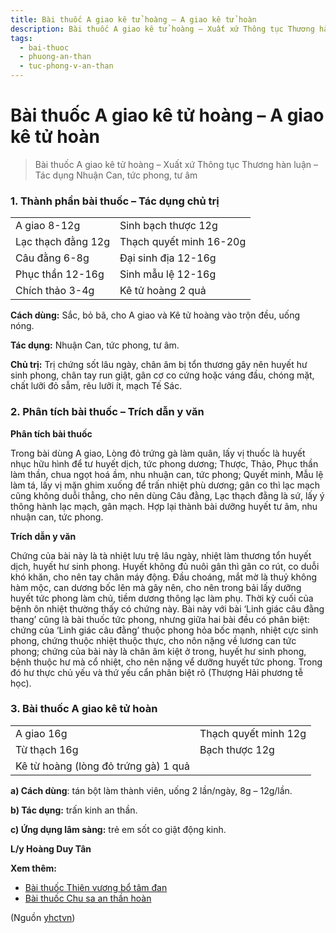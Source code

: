 ```yaml
---
title: Bài thuốc A giao kê tử hoàng – A giao kê tử hoàn
description: Bài thuốc A giao kê tử hoàng – Xuất xứ Thông tục Thương hàn luận – Tác dụng Nhuận Can, tức phong, tư âm
tags:
  - bai-thuoc
  - phuong-an-than
  - tuc-phong-v-an-than
---
```


# Bài thuốc A giao kê tử hoàng – A giao kê tử hoàn 

> Bài thuốc A giao kê tử hoàng – Xuất xứ Thông tục Thương hàn luận – Tác dụng Nhuận Can, tức phong, tư âm

### 1. Thành phần bài thuốc – Tác dụng chủ trị

|  |  |
| --- | --- |
| A giao 8-12g | Sinh bạch thược 12g |
| Lạc thạch đằng 12g | Thạch quyết minh 16-20g |
| Câu đằng 6-8g | Đại sinh địa 12-16g |
| Phục thần 12-16g | Sinh mẫu lệ 12-16g |
| Chích thảo 3-4g | Kê tử hoàng 2 quả |

**Cách dùng:** Sắc, bỏ bã, cho A giao và Kê tử hoàng vào trộn đều, uống nóng.

**Tác dụng:** Nhuận Can, tức phong, tư âm. 

**Chủ trị:** Trị chứng sốt lâu ngày, chân âm bị tổn thương gây nên huyết hư sinh phong, chân tay run giật, gân cơ co cứng hoặc váng đầu, chóng mặt, chất lưỡi đỏ sẫm, rêu lưỡi ít, mạch Tế Sác.

### 2. Phân tích bài thuốc – Trích dẫn y văn

**Phân tích bài thuốc**

Trong bài dùng A giao, Lòng đỏ trứng gà làm quân, lấy vị thuốc là huyết nhục hữu hình để tư huyết dịch, tức phong dương; Thược, Thảo, Phục thần làm thần, chua ngọt hoá ầm, nhu nhuận can, tức phong; Quyết minh, Mẫu lệ làm tá, lấy vị mặn ghim xuống để trấn nhiệt phù dương; gân co thì lạc mạch cũng không duỗi thẳng, cho nên dùng Câu đằng, Lạc thạch đằng là sứ, lấy ý thông hành lạc mạch, gân mạch. Hợp lại thành bài dưỡng huyết tư âm, nhu nhuận can, tức phong.

**Trích dẫn y văn**

Chứng của bài này là tà nhiệt lưu trệ lâu ngày, nhiệt làm thương tổn huyết dịch, huyết hư sinh phong. Huyết không đủ nuôi gân thì gân co rút, co duỗi khó khăn, cho nên tay chân máy động. Đầu choáng, mắt mờ là thuỷ không hàm mộc, can dương bốc lên mà gây nên, cho nên trong bải lấy dưỡng huyết tức phong làm chủ, tiềm dương thông lạc làm phụ. Thời kỳ cuối của bệnh ôn nhiệt thường thấy có chứng này. Bài này với bài ‘Linh giác câu đằng thang’ cũng là bài thuốc tức phong, nhưng giữa hai bài đều có phân biệt: chứng của ‘Linh giác câu đằng’ thuộc phong hỏa bốc mạnh, nhiệt cực sinh phong, chứng thuộc nhiệt thuộc thực, cho nôn nặng về lương can tức phong; chứng của bài này là chân âm kiệt ở trong, huyết hư sinh phong, bệnh thuộc hư mà cổ nhiệt, cho nên nặng vể dưỡng huyết tức phong. Trong đó hư thực chủ yếu và thứ yếu cẩn phân biệt rõ (Thượng Hải phương tễ học).

### 3. Bài thuốc A giao kê tử hoàn

|  |  |
| --- | --- |
| A giao 16g | Thạch quyết minh 12g |
| Từ thạch 16g | Bạch thược 12g |
| Kê từ hoàng (lòng đỏ trứng gà) 1 quả |  |

**a) Cách dùng**: tán bột làm thành viên, uống 2 lần/ngày, 8g – 12g/lần.

**b) Tác dụng:** trấn kinh an thần. 

**c) Ứng dụng lâm sàng:** trẻ em sốt co giật động kinh.

**L/y Hoàng Duy Tân**

**Xem thêm:**

* [Bài thuốc Thiên vương bổ tâm đan](/yhctvn/bai-thuoc-thien-vuong-bo-tam-dan)
* [Bài thuốc Chu sa an thần hoàn](/yhctvn/bai-thuoc-chu-sa-an-than-hoan)

(Nguồn <a href="https://yhctvn.com/a-giao-ke-tu-hoang-a-giao-ke-tu-hoan/" target="_blank">yhctvn</a>)
